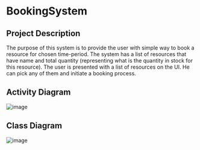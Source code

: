 # BookingSystem

## Project Description
The purpose of this system is to provide the user with simple way to book a resource for chosen time-period. The system has a list of resources that have name and total quantity (representing what is the quantity in stock for this resource). The user is presented with a list of resources on the UI. He can pick any of them and initiate a booking process. 
## Activity Diagram
![image](https://user-images.githubusercontent.com/51113635/196058990-0035464b-a4b9-449b-bb87-f1773dee13b6.png)
## Class Diagram
![image](https://user-images.githubusercontent.com/51113635/196059054-646e72a5-264d-4a7a-ab5f-f07dc8bc4cd8.png)

